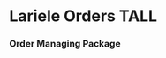 #   Lariele Orders TALL

### Order Managing Package

[//]: # (##  Installation)

[//]: # ()
[//]: # (```)

[//]: # (composer require lariele/orders)

[//]: # (```)